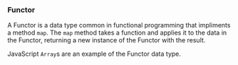 ### Functor

A Functor is a data type common in functional programming that impliments a method `map`. The `map` method takes a function and applies it to the data in the Functor, returning a new instance of the Functor with the result.

 JavaScript `Array`s are an example of the Functor data type.
